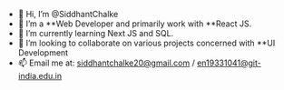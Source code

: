 - 👋 Hi, I’m @SiddhantChalke
- 👀 I’m a **Web Developer and primarily work with **React JS.
- 🌱 I’m currently learning Next JS and SQL.
- 💞️ I’m looking to collaborate on various projects concerned with **UI Development
- 📫 Email me at: siddhantchalke20@gmail.com / en19331041@git-india.edu.in

<!---
SiddhantChalke/SiddhantChalke is a ✨ special ✨ repository because its `README.md` (this file) appears on your GitHub profile.
You can click the Preview link to take a look at your changes.
--->
